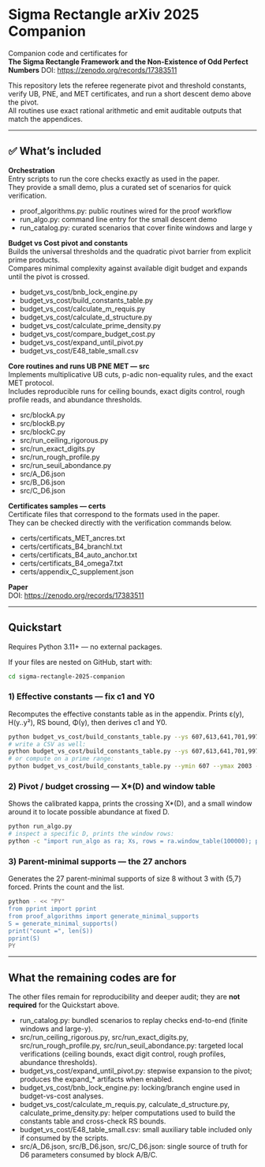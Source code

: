 # Sigma Rectangle arXiv 2025 Companion

Companion code and certificates for  
**The Sigma Rectangle Framework and the Non-Existence of Odd Perfect Numbers** DOI: https://zenodo.org/records/17383511

This repository lets the referee regenerate pivot and threshold constants, verify UB, PNE, and MET certificates, and run a short descent demo above the pivot.  
All routines use exact rational arithmetic and emit auditable outputs that match the appendices.

---

## ✅ What’s included

**Orchestration**  
Entry scripts to run the core checks exactly as used in the paper.  
They provide a small demo, plus a curated set of scenarios for quick verification.

- proof_algorithms.py: public routines wired for the proof workflow  
- run_algo.py: command line entry for the small descent demo  
- run_catalog.py: curated scenarios that cover finite windows and large y

**Budget vs Cost pivot and constants**  
Builds the universal thresholds and the quadratic pivot barrier from explicit prime products.  
Compares minimal complexity against available digit budget and expands until the pivot is crossed.

- budget_vs_cost/bnb_lock_engine.py  
- budget_vs_cost/build_constants_table.py  
- budget_vs_cost/calculate_m_requis.py  
- budget_vs_cost/calculate_d_structure.py  
- budget_vs_cost/calculate_prime_density.py  
- budget_vs_cost/compare_budget_cost.py   
- budget_vs_cost/expand_until_pivot.py  
- budget_vs_cost/E48_table_small.csv  

**Core routines and runs UB PNE MET — src**  
Implements multiplicative UB cuts, p-adic non-equality rules, and the exact MET protocol.  
Includes reproducible runs for ceiling bounds, exact digits control, rough profile reads, and abundance thresholds.

- src/blockA.py  
- src/blockB.py  
- src/blockC.py  
- src/run_ceiling_rigorous.py  
- src/run_exact_digits.py  
- src/run_rough_profile.py  
- src/run_seuil_abondance.py  
- src/A_D6.json  
- src/B_D6.json  
- src/C_D6.json  

**Certificates samples — certs**  
Certificate files that correspond to the formats used in the paper.  
They can be checked directly with the verification commands below.

- certs/certificats_MET_ancres.txt  
- certs/certificats_B4_branchI.txt  
- certs/certificats_B4_auto_anchor.txt
- certs/certificats_B4_omega7.txt 
- certs/appendix_C_supplement.json

**Paper**  
DOI: https://zenodo.org/records/17383511


---
## Quickstart

Requires Python 3.11+ — no external packages.

If your files are nested on GitHub, start with:
~~~bash
cd sigma-rectangle-2025-companion
~~~

### 1) Effective constants — fix c1 and Y0
Recomputes the effective constants table as in the appendix. Prints ε(y), H(y..y²), RS bound, Φ(y), then derives c1 and Y0.
~~~bash
python budget_vs_cost/build_constants_table.py --ys 607,613,641,701,997,1499
# write a CSV as well:
python budget_vs_cost/build_constants_table.py --ys 607,613,641,701,997,1499 --csv-out constants_sample.csv
# or compute on a prime range:
python budget_vs_cost/build_constants_table.py --ymin 607 --ymax 2003 --csv-out constants_range.csv
~~~

### 2) Pivot / budget crossing — X*(D) and window table
Shows the calibrated kappa, prints the crossing X*(D), and a small window around it to locate possible abundance at fixed D.
~~~bash
python run_algo.py
# inspect a specific D, prints the window rows:
python -c "import run_algo as ra; Xs, rows = ra.window_table(100000); print('X*=', Xs); [print(r) for r in rows]"
~~~

### 3) Parent-minimal supports — the 27 anchors
Generates the 27 parent-minimal supports of size 8 without 3 with {5,7} forced. Prints the count and the list.
~~~bash
python - << "PY"
from pprint import pprint
from proof_algorithms import generate_minimal_supports
S = generate_minimal_supports()
print("count =", len(S))
pprint(S)
PY
~~~

---

## What the remaining codes are for
The other files remain for reproducibility and deeper audit; they are **not required** for the Quickstart above.

- run_catalog.py: bundled scenarios to replay checks end-to-end (finite windows and large-y).  
- src/run_ceiling_rigorous.py, src/run_exact_digits.py, src/run_rough_profile.py, src/run_seuil_abondance.py: targeted local verifications (ceiling bounds, exact digit control, rough profiles, abundance thresholds).  
- budget_vs_cost/expand_until_pivot.py: stepwise expansion to the pivot; produces the expand_* artifacts when enabled.  
- budget_vs_cost/bnb_lock_engine.py: locking/branch engine used in budget-vs-cost analyses.  
- budget_vs_cost/calculate_m_requis.py, calculate_d_structure.py, calculate_prime_density.py: helper computations used to build the constants table and cross-check RS bounds.  
- budget_vs_cost/E48_table_small.csv: small auxiliary table included only if consumed by the scripts.  
- src/A_D6.json, src/B_D6.json, src/C_D6.json: single source of truth for D6 parameters consumed by block A/B/C.

